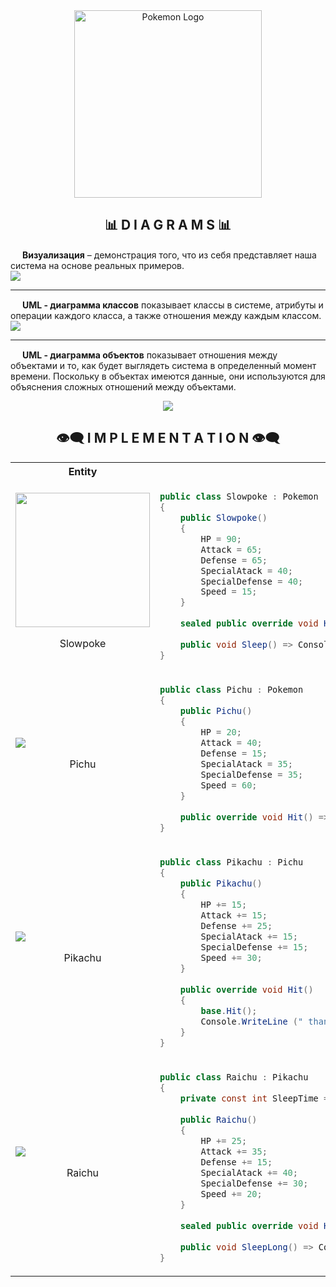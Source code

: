 <div id="header" align="center">
  <img src="https://github.com/AlekseyShashkov/PokemonTMS/assets/17510024/34cfb60d-35db-4e87-91af-499ffa94b988" height="300px" alt="Pokemon Logo"/>
</div>

<div id="diagrams">
<h2 align="center">📊 D I A G R A M S 📊</h2>
<img src="https://github.com/AlekseyShashkov/PokemonTMS/assets/17510024/32580b13-9efa-4868-a6d6-1c94301e828b" height="15px"/> 
<b>Визуализация</b> – демонстрация того, что из себя представляет наша система на основе реальных примеров.
<br>
<img src="https://github.com/AlekseyShashkov/PokemonTMS/assets/17510024/335fb0e1-9a4a-4a16-8822-0585746eb307""/>
<hr/>

<img src="https://github.com/AlekseyShashkov/PokemonTMS/assets/17510024/32580b13-9efa-4868-a6d6-1c94301e828b" height="15px"/>
<b>UML - диаграмма классов</b> показывает классы в системе, атрибуты и операции каждого класса, а также отношения между каждым классом.
<br>
<img src="https://github.com/AlekseyShashkov/PokemonTMS/assets/17510024/072fc8d7-d509-4658-9860-4d050cb1d854"/>
<hr/>

<img src="https://github.com/AlekseyShashkov/PokemonTMS/assets/17510024/32580b13-9efa-4868-a6d6-1c94301e828b" height = "15px"/>
<b>UML - диаграмма объектов</b> показывает отношения между объектами и то, как будет выглядеть система в определенный момент времени. Поскольку в объектах имеются данные, они используются для объяснения сложных отношений между объектами.
<br>
<p align="center">
  <img src="https://github.com/AlekseyShashkov/PokemonTMS/assets/17510024/6e934184-ac8d-4dee-8b04-ba27992db6f2"/>
</p>
</div>

<div id="implementation">
<h2 align="center">👁️‍🗨️ I M P L E M E N T A T I O N 👁️‍🗨️</h2>

<table align="center">
<tr>
  <th>&nbsp;&nbsp;&nbsp;&nbsp;&nbsp;&nbsp;&nbsp;&nbsp;&nbsp;&nbsp;&nbsp;<b>Entity</b>&nbsp;&nbsp;&nbsp;&nbsp;&nbsp;&nbsp;&nbsp;&nbsp;&nbsp;&nbsp;&nbsp;</th>
  <th><b>Class</b></th>
</tr>
<tr>
  <td><img src="https://github.com/AlekseyShashkov/PokemonTMS/assets/17510024/835ba365-d4fd-49c1-aabd-b0d8b10d82a2" width="215"/><br><p align="center">Slowpoke</p></td>
  <td>
  
```csharp
public class Slowpoke : Pokemon
{
    public Slowpoke()
    { 
        HP = 90;
        Attack = 65;
        Defense = 65;
        SpecialAtack = 40;
        SpecialDefense = 40;
        Speed = 15;   
    }
    
    sealed public override void Hit() => Console.WriteLine ("+Did nothing+");
    
    public void Sleep() => Console.WriteLine ("+Sleep+");
}
```
  </td>
</tr>
<tr>
  <td><img src="https://github.com/AlekseyShashkov/PokemonTMS/assets/17510024/c40e2e09-7dc1-4ad6-82d5-f3e9d72d0a55"/><br><p align="center">Pichu</p></td>
  <td>
  
```csharp
public class Pichu : Pokemon
{
    public Pichu()
    { 
        HP = 20;
        Attack = 40;
        Defense = 15;
        SpecialAtack = 35;
        SpecialDefense = 35;
        Speed = 60;   
    }
    
    public override void Hit() => Console.WriteLine ("Use +Weak lightning+");
}
```
  </td>
</tr>
<tr>
  <td><img src="https://github.com/AlekseyShashkov/PokemonTMS/assets/17510024/67476c28-bd8c-4de5-a5f4-8fe45ee856ab"/><br><p align="center">Pikachu</p></td>
  <td>
  
```csharp
public class Pikachu : Pichu
{
    public Pikachu()
    {
        HP += 15;    
        Attack += 15;
        Defense += 25;
        SpecialAtack += 15;
        SpecialDefense += 15;
        Speed += 30;
    }
    
    public override void Hit()
    {
        base.Hit();
        Console.WriteLine (" than use +Flash+");
    }
}
```
  </td>
</tr>
<tr>
  <td><img src="https://github.com/AlekseyShashkov/PokemonTMS/assets/17510024/90376635-8b70-428c-bba5-f33db901378a"/><br><p align="center">Raichu</p></td>
  <td>
  
```csharp
public class Raichu : Pikachu
{
    private const int SleepTime = 12;
    
    public Raichu()
    {
        HP += 25;
        Attack += 35;
        Defense += 15;
        SpecialAtack += 40;
        SpecialDefense += 30;
        Speed += 20;
    }
    
    sealed public override void Hit() => Console.WriteLine ("Use +Strong lightning+");
    
    public void SleepLong() => Console.WriteLine ($"+Sleep {SleepTime} hours+");
}
```
  </td>
</tr>
</table>
</div>
